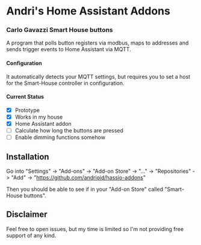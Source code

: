 # Andri's Home Assistant Addons

### Carlo Gavazzi Smart House buttons

A program that polls button registers via modbus, maps to addresses and sends trigger events to Home Assistant via MQTT.

#### Configuration

It automatically detects your MQTT settings, but requires you to set a host for the Smart-House controller in configuration.

#### Current Status

- [x] Prototype
- [x] Works in my house
- [x] Home Assistant addon
- [ ] Calculate how long the buttons are pressed
- [ ] Enable dimming functions somehow

## Installation

Go into "Settings" -> "Add-ons" -> "Add-on Store" -> "..." -> "Repositories" -> "Add" -> "https://github.com/andrioid/hassio-addons"

Then you should be able to see if in your "Add-on Store" called "Smart-House buttons".

## Disclaimer

Feel free to open issues, but my time is limited so I'm not providing free support of any kind.

